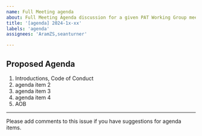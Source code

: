 ```yaml
---
name: Full Meeting agenda
about: Full Meeting Agenda discussion for a given PAT Working Group meeting. Discusion of all proposed agenda items. 
title: '[agenda] 2024-1x-xx'
labels: 'agenda'
assignees: 'AramZS,seanturner'

---
```


## Proposed Agenda

1. Introductions, Code of Conduct
1. agenda item 2
1. agenda item 3
1. agenda item 4
1. AOB

---

Please add comments to this issue if you have suggestions for agenda items.
